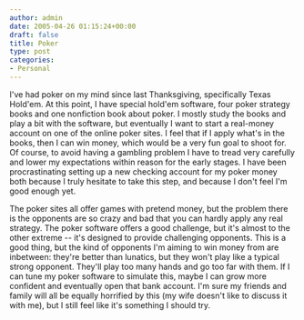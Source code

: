```yaml
---
author: admin
date: 2005-04-26 01:15:24+00:00
draft: false
title: Poker
type: post
categories:
- Personal
---
```


I've had poker on my mind since last Thanksgiving, specifically Texas Hold'em. At this point, I have special hold'em software, four poker strategy books and one nonfiction book about poker. I mostly study the books and play a bit with the software, but eventually I want to start a real-money account on one of the online poker sites. I feel that if I apply what's in the books, then I can win money, which would be a very fun goal to shoot for. Of course, to avoid having a gambling problem I have to tread very carefully and lower my expectations within reason for the early stages. I have been procrastinating setting up a new checking account for my poker money both because I truly hesitate to take this step, and because I don't feel I'm good enough yet.

The poker sites all offer games with pretend money, but the problem there is the opponents are so crazy and bad that you can hardly apply any real strategy. The poker software offers a good challenge, but it's almost to the other extreme -- it's designed to provide challenging opponents. This is a good thing, but the kind of opponents I'm aiming to win money from are inbetween: they're better than lunatics, but they won't play like a typical strong opponent. They'll play too many hands and go too far with them. If I can tune my poker software to simulate this, maybe I can grow more confident and eventually open that bank account. I'm sure my friends and family will all be equally horrified by this (my wife doesn't like to discuss it with me), but I still feel like it's something I should try.
